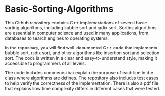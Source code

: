 # Basic-Sorting-Algorithms
This Github repository contains C++ implementations of several basic sorting algorithms, including bubble sort and radix sort. Sorting algorithms are essential in computer science and used in many applications, from databases to search engines to operating systems.

In the repository, you will find well-documented C++ code that implements bubble sort, radix sort, and other algorithms like insertion sort and selection sort. The code is written in a clear and easy-to-understand style, making it accessible to programmers of all levels.

The code includes comments that explain the purpose of each line in the class where algorithms are defines. The repository also includes test cases to help verify the correctness of the implementation. There is also a pdf file that explains how time complexity differs in different cases that were tested.
